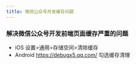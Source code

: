 ```yaml
---
title: 微信公众号开发缓存问题
---
```


### 解决微信公众号开发前端页面缓存严重的问题

- iOS 设置>通用>存储空间>清除缓存
- Android https://debugx5.qq.com/ 勾选缓存清理
